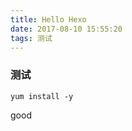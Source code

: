 ```yaml
---
title: Hello Hexo
date: 2017-08-10 15:55:20
tags: 测试
---
```

### 测试
```
yum install -y
```
good
